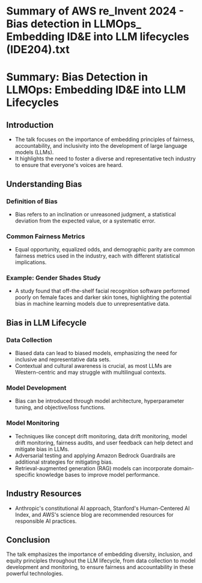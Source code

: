 # Summary of AWS re_Invent 2024 - Bias detection in LLMOps_ Embedding ID&E into LLM lifecycles (IDE204).txt

# Summary: Bias Detection in LLMOps: Embedding ID&E into LLM Lifecycles

## Introduction

- The talk focuses on the importance of embedding principles of fairness, accountability, and inclusivity into the development of large language models (LLMs).
- It highlights the need to foster a diverse and representative tech industry to ensure that everyone's voices are heard.

## Understanding Bias

### Definition of Bias
- Bias refers to an inclination or unreasoned judgment, a statistical deviation from the expected value, or a systematic error.

### Common Fairness Metrics
- Equal opportunity, equalized odds, and demographic parity are common fairness metrics used in the industry, each with different statistical implications.

### Example: Gender Shades Study
- A study found that off-the-shelf facial recognition software performed poorly on female faces and darker skin tones, highlighting the potential bias in machine learning models due to unrepresentative data.

## Bias in LLM Lifecycle

### Data Collection
- Biased data can lead to biased models, emphasizing the need for inclusive and representative data sets.
- Contextual and cultural awareness is crucial, as most LLMs are Western-centric and may struggle with multilingual contexts.

### Model Development
- Bias can be introduced through model architecture, hyperparameter tuning, and objective/loss functions.

### Model Monitoring
- Techniques like concept drift monitoring, data drift monitoring, model drift monitoring, fairness audits, and user feedback can help detect and mitigate bias in LLMs.
- Adversarial testing and applying Amazon Bedrock Guardrails are additional strategies for mitigating bias.
- Retrieval-augmented generation (RAG) models can incorporate domain-specific knowledge bases to improve model performance.

## Industry Resources
- Anthropic's constitutional AI approach, Stanford's Human-Centered AI Index, and AWS's science blog are recommended resources for responsible AI practices.

## Conclusion
The talk emphasizes the importance of embedding diversity, inclusion, and equity principles throughout the LLM lifecycle, from data collection to model development and monitoring, to ensure fairness and accountability in these powerful technologies.
